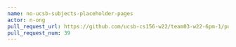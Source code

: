 ```yaml
---
name: no-ucsb-subjects-placeholder-pages
actor: n-ong
pull_request_url: https://github.com/ucsb-cs156-w22/team03-w22-6pm-1/pull/39
pull_request_num: 39
---
```

